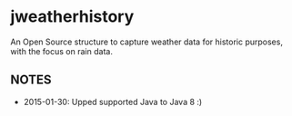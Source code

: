 jweatherhistory
===============

An Open Source structure to capture weather data for historic purposes, with the focus on rain data.

NOTES
-----

* 2015-01-30: Upped supported Java to Java 8 :)

